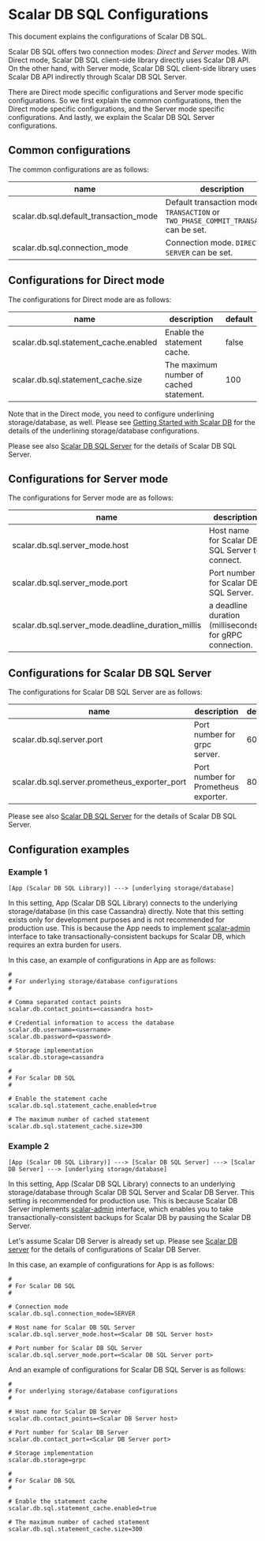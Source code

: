 # Scalar DB SQL Configurations

This document explains the configurations of Scalar DB SQL.

Scalar DB SQL offers two connection modes: *Direct* and *Server* modes.
With Direct mode, Scalar DB SQL client-side library directly uses Scalar DB API.
On the other hand, with Server mode, Scalar DB SQL client-side library uses Scalar DB API indirectly through Scalar DB SQL Server.

There are Direct mode specific configurations and Server mode specific configurations.
So we first explain the common configurations, then the Direct mode specific configurations, and the Server mode specific configurations.
And lastly, we explain the Scalar DB SQL Server configurations.

## Common configurations

The common configurations are as follows:

| name | description | default |
| ---- | ----------- | ------- |
| scalar.db.sql.default_transaction_mode | Default transaction mode. `TRANSACTION` or `TWO_PHASE_COMMIT_TRANSACTION` can be set. | TRANSACTION |
| scalar.db.sql.connection_mode | Connection mode. `DIRECT` or `SERVER` can be set. | DIRECT |

## Configurations for Direct mode

The configurations for Direct mode are as follows:

| name | description | default |
| ---- | ----------- | ------- |
| scalar.db.sql.statement_cache.enabled | Enable the statement cache. | false |
| scalar.db.sql.statement_cache.size | The maximum number of cached statement. | 100 |

Note that in the Direct mode, you need to configure underlining storage/database, as well.
Please see [Getting Started with Scalar DB](https://github.com/scalar-labs/scalardb/blob/master/docs/getting-started.md) for the details of the underlining storage/database configurations.

Please see also [Scalar DB SQL Server](sql-server.md) for the details of Scalar DB SQL Server.

## Configurations for Server mode

The configurations for Server mode are as follows:

| name | description | default |
| ---- | ----------- | ------- |
| scalar.db.sql.server_mode.host | Host name for Scalar DB SQL Server to connect. | false |
| scalar.db.sql.server_mode.port | Port number for Scalar DB SQL Server. | 60052 |
| scalar.db.sql.server_mode.deadline_duration_millis | a deadline duration (milliseconds) for gRPC connection. | 60000 |

## Configurations for Scalar DB SQL Server

The configurations for Scalar DB SQL Server are as follows:

| name | description | default |
| ---- | ----------- | ------- |
| scalar.db.sql.server.port | Port number for grpc server. | 60052 |
| scalar.db.sql.server.prometheus_exporter_port | Port number for Prometheus exporter. | 8080 |

Please see also [Scalar DB SQL Server](sql-server.md) for the details of Scalar DB SQL Server. 

## Configuration examples

### Example 1

```
[App (Scalar DB SQL Library)] ---> [underlying storage/database]
```

In this setting, App (Scalar DB SQL Library) connects to the underlying storage/database (in this case Cassandra) directly.
Note that this setting exists only for development purposes and is not recommended for production use.
This is because the App needs to implement [scalar-admin](https://github.com/scalar-labs/scalar-admin) interface to take transactionally-consistent backups for Scalar DB, which requires an extra burden for users.

In this case, an example of configurations in App are as follows:
```properties
#
# For underlying storage/database configurations
#

# Comma separated contact points
scalar.db.contact_points=<cassandra host>

# Credential information to access the database
scalar.db.username=<username>
scalar.db.password=<password>

# Storage implementation
scalar.db.storage=cassandra

#
# For Scalar DB SQL
#

# Enable the statement cache
scalar.db.sql.statement_cache.enabled=true

# The maximum number of cached statement
scalar.db.sql.statement_cache.size=300
```

### Example 2

```
[App (Scalar DB SQL Library)] ---> [Scalar DB SQL Server] ---> [Scalar DB Server] ---> [underlying storage/database]
```

In this setting, App (Scalar DB SQL Library) connects to an underlying storage/database through Scalar DB SQL Server and Scalar DB Server.
This setting is recommended for production use.
This is because Scalar DB Server implements [scalar-admin](https://github.com/scalar-labs/scalar-admin) interface, which enables you to take transactionally-consistent backups for Scalar DB by pausing the Scalar DB Server.

Let's assume Scalar DB Server is already set up.
Please see [Scalar DB server](https://github.com/scalar-labs/scalardb/blob/master/docs/scalardb-server.md) for the details of configurations of Scalar DB Server.

In this case, an example of configurations for App is as follows:
```properties
#
# For Scalar DB SQL
#

# Connection mode
scalar.db.sql.connection_mode=SERVER

# Host name for Scalar DB SQL Server
scalar.db.sql.server_mode.host=<Scalar DB SQL Server host>

# Port number for Scalar DB SQL Server
scalar.db.sql.server_mode.port=<Scalar DB SQL Server port>
```

And an example of configurations for Scalar DB SQL Server is as follows:
```properties
#
# For underlying storage/database configurations
#

# Host name for Scalar DB Server
scalar.db.contact_points=<Scalar DB Server host>

# Port number for Scalar DB Server
scalar.db.contact_port=<Scalar DB Server port>

# Storage implementation
scalar.db.storage=grpc

#
# For Scalar DB SQL
#

# Enable the statement cache
scalar.db.sql.statement_cache.enabled=true

# The maximum number of cached statement
scalar.db.sql.statement_cache.size=300
```
